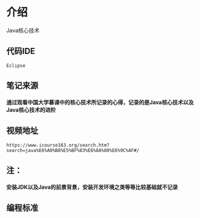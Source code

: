 # 介绍

Java核心技术

## 代码IDE

```
Eclipse
```

## 笔记来源

#### 	**通过观看中国大学慕课中的核心技术所记录的心得，记录的是Java核心技术以及Java核心技术的进阶**

## 视频地址

```
https://www.icourse163.org/search.htm?search=java%E6%A0%B8%E5%BF%83%E6%8A%80%E6%9C%AF#/
```

## 注：

#### ​	**安装JDK以及Java的前景背景，安装开发环境之类等等比较基础就不记录**



## 编程标准



